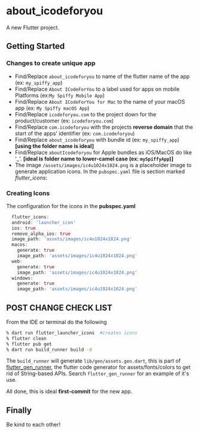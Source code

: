 # about_icodeforyou

A new Flutter project.

## Getting Started

### Changes to create unique app

- Find/Replace `about_icodeforyou` to name of the flutter name of the app (ex: `my_spiffy_app`)
- Find/Replace `About ICodeForYou` to a label used for apps on mobile Platforms (ex:`My Spiffy Mobile App`)
- Find/Replace `About ICodeForYou for Mac` to the name of your macOS app (ex: `My Spiffy macOS App`)
- Find/Replace `icodeforyou.com` to the project down for the product/customer (ex: `icodeforyou.com`)
- Find/Replace `com.icodeforyou` with the projects **reverse domain** that the start of the apps' identifier (ex: `com.icodeforyou`)
- Find/Replace `about_icodeforyou` with bundle id (ex: `my_spiffy_app`) **[using the folder name is ideal]**
- Find/Replace `aboutIcodeforyou` for Apple bundles as iOS/MacOS do like '_'. **[ideal is folder name to lower-camel case (ex: `mySpiffyApp`)]**
- The image `/assets/images/ic4u1024x1024.png` is a placeholder image to generate application icons. In the `pubspec.yaml` file is section marked *flutter_icons*:

### Creating Icons

The configuration for the icons in the **pubspec.yaml**

```dart
  flutter_icons:
  android: 'launcher_icon'
  ios: true
  remove_alpha_ios: true
  image_path: 'assets/images/ic4u1024x1024.png'
  macos:
    generate: true
    image_path: 'assets/images/ic4u1024x1024.png'
  web:
    generate: true
    image_path: 'assets/images/ic4u1024x1024.png'
  windows:
    generate: true
    image_path: 'assets/images/ic4u1024x1024.png'
  ```

## POST CHANGE CHECK LIST

From the IDE or terminal do the following

```zsh
% dart run flutter_launcher_icons  #creates icons
% flutter clean
% flutter pub get
% dart run build_runner build -d
```

The `build_runner` will generate `lib/gen/assets.gen.dart`, this is part of [flutter_gen_runner](https://pub.dev/packages/flutter_gen_runner), the flutter code generator for assets/fonts/colors to get rid of String-based APIs. Search `flutter_gen_runner` for an example of it's use.

All done, this is ideal **first-commit** for the new app.

## Finally

Be kind to each other!
